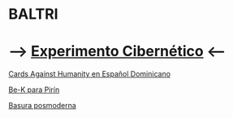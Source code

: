 # BALTRI

# --> [Experimento Cibernético](baltri.html) <--

[Cards Against Humanity en Español Dominicano](https://l.facebook.com/l.php?u=https%3A%2F%2Fdrive.google.com%2Fopen%3Fid%3D1gPo6N7gle8sIG0S0egYXZpQkeSBgN8DV&h=ATOYKIjnGT8NHQvxBv2dIRe8nT3qUys5FgBo-G5G6MDjE5eGT-0m52y43qAX3-GGLs9kRq6PKAYnckpdtldOREiOXVo0O7sa4aDyUfMrGniQZrDr9D52Z48j2cZnmrYqI1GZpxdLLT3Riw "Baltrí con la Humanidad")

[Be-K para Pirín](http://faustinoperez.blogspot.com/2010/05/nueva-leyenda-urbana-pirin-el-grafitero.html "★")

[Basura posmoderna](https://www.facebook.com/baltrisaso/ "klk manin siganos con la verdadera grasa")
